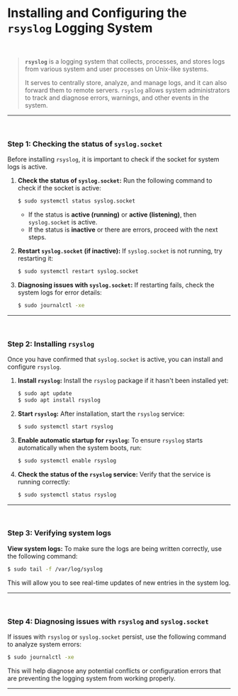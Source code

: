 # Installing and Configuring the `rsyslog` Logging System

&nbsp;

> **`rsyslog`** is a logging system that collects, processes, and stores logs from various system and user processes on Unix-like systems.
>
> It serves to centrally store, analyze, and manage logs, and it can also forward them to remote servers. `rsyslog` allows system administrators to track and diagnose errors, warnings, and other events in the system.

---


&nbsp;

### Step 1: Checking the status of `syslog.socket`

Before installing `rsyslog`, it is important to check if the socket for system logs is active.

1. **Check the status of `syslog.socket`:**
   Run the following command to check if the socket is active:
   ```bash
   $ sudo systemctl status syslog.socket
   ```

   - If the status is **active (running)** or **active (listening)**, then `syslog.socket` is active.
   - If the status is **inactive** or there are errors, proceed with the next steps.

2. **Restart `syslog.socket` (if inactive):**
   If `syslog.socket` is not running, try restarting it:
   ```bash
   $ sudo systemctl restart syslog.socket
   ```

3. **Diagnosing issues with `syslog.socket`:**
   If restarting fails, check the system logs for error details:
   ```bash
   $ sudo journalctl -xe
   ```

---

&nbsp;

### Step 2: Installing `rsyslog`

Once you have confirmed that `syslog.socket` is active, you can install and configure `rsyslog`.

1. **Install `rsyslog`:**
   Install the `rsyslog` package if it hasn't been installed yet:
   ```bash
   $ sudo apt update
   $ sudo apt install rsyslog
   ```

2. **Start `rsyslog`:**
   After installation, start the `rsyslog` service:
   ```bash
   $ sudo systemctl start rsyslog
   ```

3. **Enable automatic startup for `rsyslog`:**
   To ensure `rsyslog` starts automatically when the system boots, run:
   ```bash
   $ sudo systemctl enable rsyslog
   ```

4. **Check the status of the `rsyslog` service:**
   Verify that the service is running correctly:
   ```bash
   $ sudo systemctl status rsyslog
   ```

---


&nbsp;

### Step 3: Verifying system logs

**View system logs:**
To make sure the logs are being written correctly, use the following command:
```bash
$ sudo tail -f /var/log/syslog
```

This will allow you to see real-time updates of new entries in the system log.

---

&nbsp;

### Step 4: Diagnosing issues with `rsyslog` and `syslog.socket`

If issues with `rsyslog` or `syslog.socket` persist, use the following command to analyze system errors:
```bash
$ sudo journalctl -xe
```

This will help diagnose any potential conflicts or configuration errors that are preventing the logging system from working properly.

---

&nbsp;
